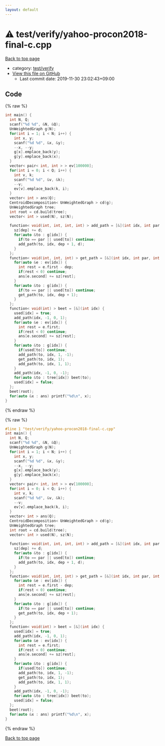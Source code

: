 ```yaml
---
layout: default
---
```


<!-- mathjax config similar to math.stackexchange -->
<script type="text/javascript" async
  src="https://cdnjs.cloudflare.com/ajax/libs/mathjax/2.7.5/MathJax.js?config=TeX-MML-AM_CHTML">
</script>
<script type="text/x-mathjax-config">
  MathJax.Hub.Config({
    TeX: { equationNumbers: { autoNumber: "AMS" }},
    tex2jax: {
      inlineMath: [ ['$','$'] ],
      processEscapes: true
    },
    "HTML-CSS": { matchFontHeight: false },
    displayAlign: "left",
    displayIndent: "2em"
  });
</script>

<script type="text/javascript" src="https://cdnjs.cloudflare.com/ajax/libs/jquery/3.4.1/jquery.min.js"></script>
<script src="https://cdn.jsdelivr.net/npm/jquery-balloon-js@1.1.2/jquery.balloon.min.js" integrity="sha256-ZEYs9VrgAeNuPvs15E39OsyOJaIkXEEt10fzxJ20+2I=" crossorigin="anonymous"></script>
<script type="text/javascript" src="../../../assets/js/copy-button.js"></script>
<link rel="stylesheet" href="../../../assets/css/copy-button.css" />


# :warning: test/verify/yahoo-procon2018-final-c.cpp

<a href="../../../index.html">Back to top page</a>

* category: <a href="../../../index.html#5a4423c79a88aeb6104a40a645f9430c">test/verify</a>
* <a href="{{ site.github.repository_url }}/blob/master/test/verify/yahoo-procon2018-final-c.cpp">View this file on GitHub</a>
    - Last commit date: 2019-11-30 23:02:43+09:00




## Code

<a id="unbundled"></a>
{% raw %}
```cpp
int main() {
  int N, Q;
  scanf("%d %d", &N, &Q);
  UnWeightedGraph g(N);
  for(int i = 1; i < N; i++) {
    int x, y;
    scanf("%d %d", &x, &y);
    --x, --y;
    g[x].emplace_back(y);
    g[y].emplace_back(x);
  }
  vector< pair< int, int > > ev[100000];
  for(int i = 0; i < Q; i++) {
    int v, k;
    scanf("%d %d", &v, &k);
    --v;
    ev[v].emplace_back(k, i);
  }
  vector< int > ans(Q);
  CentroidDecomposition< UnWeightedGraph > cd(g);
  UnWeightedGraph tree;
  int root = cd.build(tree);
  vector< int > used(N), sz(N);
 
  function< void(int, int, int, int) > add_path = [&](int idx, int par, int dep, int d) {
    sz[dep] += d;
    for(auto &to : g[idx]) {
      if(to == par || used[to]) continue;
      add_path(to, idx, dep + 1, d);
    }
  };
  function< void(int, int, int) > get_path = [&](int idx, int par, int dep) {
    for(auto &e : ev[idx]) {
      int rest = e.first - dep;
      if(rest < 0) continue;
      ans[e.second] += sz[rest];
    }
    for(auto &to : g[idx]) {
      if(to == par || used[to]) continue;
      get_path(to, idx, dep + 1);
    }
  };
  function< void(int) > beet = [&](int idx) {
    used[idx] = true;
    add_path(idx, -1, 0, 1);
    for(auto &e : ev[idx]) {
      int rest = e.first;
      if(rest < 0) continue;
      ans[e.second] += sz[rest];
    }
    for(auto &to : g[idx]) {
      if(used[to]) continue;
      add_path(to, idx, 1, -1);
      get_path(to, idx, 1);
      add_path(to, idx, 1, 1);
    }
    add_path(idx, -1, 0, -1);
    for(auto &to : tree[idx]) beet(to);
    used[idx] = false;
  };
  beet(root);
  for(auto &x : ans) printf("%d\n", x);
}

```
{% endraw %}

<a id="bundled"></a>
{% raw %}
```cpp
#line 1 "test/verify/yahoo-procon2018-final-c.cpp"
int main() {
  int N, Q;
  scanf("%d %d", &N, &Q);
  UnWeightedGraph g(N);
  for(int i = 1; i < N; i++) {
    int x, y;
    scanf("%d %d", &x, &y);
    --x, --y;
    g[x].emplace_back(y);
    g[y].emplace_back(x);
  }
  vector< pair< int, int > > ev[100000];
  for(int i = 0; i < Q; i++) {
    int v, k;
    scanf("%d %d", &v, &k);
    --v;
    ev[v].emplace_back(k, i);
  }
  vector< int > ans(Q);
  CentroidDecomposition< UnWeightedGraph > cd(g);
  UnWeightedGraph tree;
  int root = cd.build(tree);
  vector< int > used(N), sz(N);
 
  function< void(int, int, int, int) > add_path = [&](int idx, int par, int dep, int d) {
    sz[dep] += d;
    for(auto &to : g[idx]) {
      if(to == par || used[to]) continue;
      add_path(to, idx, dep + 1, d);
    }
  };
  function< void(int, int, int) > get_path = [&](int idx, int par, int dep) {
    for(auto &e : ev[idx]) {
      int rest = e.first - dep;
      if(rest < 0) continue;
      ans[e.second] += sz[rest];
    }
    for(auto &to : g[idx]) {
      if(to == par || used[to]) continue;
      get_path(to, idx, dep + 1);
    }
  };
  function< void(int) > beet = [&](int idx) {
    used[idx] = true;
    add_path(idx, -1, 0, 1);
    for(auto &e : ev[idx]) {
      int rest = e.first;
      if(rest < 0) continue;
      ans[e.second] += sz[rest];
    }
    for(auto &to : g[idx]) {
      if(used[to]) continue;
      add_path(to, idx, 1, -1);
      get_path(to, idx, 1);
      add_path(to, idx, 1, 1);
    }
    add_path(idx, -1, 0, -1);
    for(auto &to : tree[idx]) beet(to);
    used[idx] = false;
  };
  beet(root);
  for(auto &x : ans) printf("%d\n", x);
}

```
{% endraw %}

<a href="../../../index.html">Back to top page</a>

